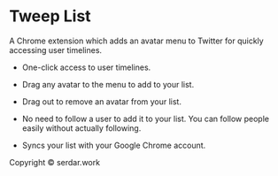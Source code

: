 Tweep List
==========

A Chrome extension which adds an avatar menu to Twitter for quickly accessing user timelines.

- One-click access to user timelines.

- Drag any avatar to the menu to add to your list.

- Drag out to remove an avatar from your list.

- No need to follow a user to add it to your list. You can follow people easily without actually following.

- Syncs your list with your Google Chrome account.

Copyright © serdar.work
